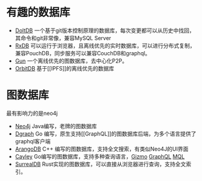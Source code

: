 # 有趣的数据库
- [DoltDB](https://dbdb.io/) 一个基于git版本控制原理的数据库，每次变更都可以从历史中找回，其命令和git非常像，兼容MySQL Server
- [RxDB](https://rxdb.info/) 可以运行于浏览器，且离线优先的实时数据库，可以进行分布式复制，兼容PouchDB，同步服务可以兼容CouchDB和graphql。
- [Gun](https://gun.eco/) 一个离线优先的图数据库，去中心化P2P。
- [OrbitDB](https://github.com/orbitdb/orbit-db) 基于[[IPFS]]的离线优先的数据库

# 图数据库
最有影响力的是neo4j
- [Neo4j](http://neo4j.com/) Java编写，老牌的图数据库
- [Dgraph](https://dgraph.io/) Go 编写，原生支持[[GraphQL]]的图数据库后端，为多个语言提供了graphql客户端
- [ArangoDB](https://www.arangodb.com/)  C++ 编写的图数据库，支持全文搜索，有类似Neo4J的UI界面
- [Cayley](https://github.com/cayleygraph/cayley) Go编写的图数据库，支持多种查询语言，[Gizmo](https://github.com/cayleygraph/cayley/blob/master/docs/gizmoapi.md) [GraphQL](https://github.com/cayleygraph/cayley/blob/master/docs/graphql.md)  [MQL](https://github.com/cayleygraph/cayley/blob/master/docs/mql.md) 
- [SurrealDB](https://surrealdb.com/) Rust实现的图数据库，可以直接从浏览器进行查询，支持全文索引。
